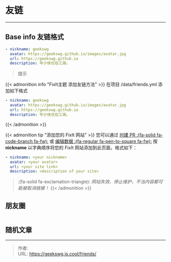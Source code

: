 # 友链


<!-- When you set data `friends.yml` in `yourProject/data/` directory, it will be automatically loaded here. -->
---
<!-- You can define additional content below for this page. -->
## Base info 友链格式

```yaml
- nickname: geekswg
  avatar: https://geekswg.github.io/images/avatar.jpg
  url: https://geekswg.github.io
  description: 毕少侠也在江湖。
```
> 提示

{{< admonition info "FixIt主题 添加友链方法" >}}
在项目 /data/friends.yml 添加如下格式
```yaml
- nickname: geekswg
  avatar: https://geekswg.github.io/images/avatar.jpg
  url: https://geekswg.github.io
  description: 毕少侠也在江湖。
```
{{< /admonition >}}


{{< admonition tip "添加您的 FixIt 网站" >}}
您可以通过 [创建 PR :(fa-solid fa-code-branch fa-fw):](https://github.com/geekswg/blogFixit/pulls) 或 [编辑数据 :(fa-regular fa-pen-to-square fa-fw):](https://github.com/geekswg/blogFixit/edit/master/data/friends.yml)  按 **nickname** 以字典顺序将您的 FixIt 网站添加到此页面，格式如下：

```yml
- nickname: <your nickname>
  avatar: <your avatar>
  url: <your site link>
  description: <description of your site>
```

> :(fa-solid fa-exclamation-triangle): *网站失效、停止维护、不当内容都可能被取消链接！*
{{< /admonition >}}

## 朋友圈

<div id="friend-posts" style="display: flex;flex-direction: row; flex-wrap: wrap;  ">
</div>

## 随机文章

<script>
document.addEventListener('DOMContentLoaded', () => {
  //alert('DOMContentLoaded');
  //document.getElementById('friend-posts').innerHTML = 'DOMContentLoaded';
  //randomPost();
  let allPosts = [];
  let rssURls = ['https://lruihao.cn/index.xml'
  ,'https://geekswg.js.cool/index.xml'
  ,'https://fixit.lruihao.cn/zh-cn/index.xml'
  ,'https://lewky.cn/index.xml'
  ];
  //rssPosts("https://lruihao.cn/index.xml",2,allPosts);
  rssURls.forEach(rssURl=>{
    rssPosts(rssURl,5,allPosts);
  });
  
});
//获取订阅地址文章
function rssPosts (rssURl,postCount,allPosts){
  fetch(rssURl,{
      "Access-Control-Allow-Origin" : "*",
      "Access-Control-Allow-Credentials" : true,
    }).then(res=>res.text()).then(str=>(new window.DOMParser()).parseFromString(str, "text/xml")).then(data=>{
        //alert('fetch-data=>'+ xml2String(data));
        //解析rssxml
        let eles = data.getElementsByTagName('item');
        if(eles.length <1){
          eles = data.getElementsByTagName('entry');
        }
        //alert('eles.length=>'+ eles.length);
        let count = eles.length > postCount ? postCount : eles.length;
        for(let i=0; i<count; i++){
          let title = eles[i].getElementsByTagName('title')[0].innerHTML;
          let link = eles[i].getElementsByTagName('link')[0].innerHTML;
          let description = eles[i].getElementsByTagName('description')[0].innerHTML;
          let pubDate = eles[i].getElementsByTagName('pubDate')[0].innerHTML;
          let author = eles[i].getElementsByTagName('author')[0].innerHTML;
          let post = {};
          post.title = title;
          post.link = link;
          post.description = description;
          post.pubDate = pubDate;
          post.author = author;
          allPosts.push(post);
          appendShowPost('friend-posts',post );
        }
    }
    )
}
function appendShowPost(eleID,post){
  let ele = document.getElementById(eleID);
  ele.innerHTML = ele.innerHTML + 
  '<div style="width:200px;"><a href="'
  + post.link + '"> <h4>'+ post.title +'</h4><p>'+ post.author +'</p><p>'+ formatDateStr(post.pubDate) +'</p>'
  //+'<p>'+ post.description.slice(0.20) + '</p>'
  +'</a></div>';
}

function formatDateStr(str){
  // 给定的日期字符串
  var dateString = 'Wed, 17 Jan 2024 14:57:48 +0800';
  // 创建 Date 对象并解析日期
  var date = new Date(str);
  // 获取日期的各个部分
  var year = date.getFullYear();
  var month = ('0' + (date.getMonth() + 1)).slice(-2);
  var day = ('0' + date.getDate()).slice(-2);
  var hours = ('0' + date.getHours()).slice(-2);
  var minutes = ('0' + date.getMinutes()).slice(-2);
  var seconds = ('0' + date.getSeconds()).slice(-2);
  // 格式化日期
  var formattedDate = `${year}-${month}-${day} ${hours}:${minutes}:${seconds}`;
  return formattedDate;
}
function xml2String(xmlObject) {
  //所有浏览器统一用这种方式处理(因为高版本的浏览器都支持)
  return (new XMLSerializer()).serializeToString(xmlObject);
}

</script>



<div class="preview-box" id="previewBox">
  <img src="" alt="预览图" id="previewImage">
</div>
<style>
  .preview-link {
    position: relative;
    text-decoration: none;
    color: #3498db;
}
.preview-box {
    display: none; /* 默认隐藏 */
    position: absolute;
    width: 200px;
    height: 150px;
    border: 1px solid #ddd;
    box-shadow: 0px 4px 8px rgba(0, 0, 0, 0.2);
    background-color: #fff;
    z-index: 10;
}
.preview-box img {
    width: 100%;
    height: 100%;
}
</style>
<script>
  document.addEventListener("DOMContentLoaded", function () {
    const previewBox = document.getElementById("previewBox");
    const previewImage = document.getElementById("previewImage");
    document.querySelectorAll(".friend-link").forEach(link => {
        link.addEventListener("mouseenter", (e) => {
            //const imageSrc = link.getAttribute("data-preview");
            previewImage.src = "https://image.thum.io/get/"+link.href;
            previewBox.style.display = "block";
        });
        link.addEventListener("mousemove", (e) => {
            previewBox.style.top = `${e.pageY-150}px`;
            previewBox.style.left = `${e.pageX-150}px`;
        });
        link.addEventListener("mouseleave", () => {
            previewBox.style.display = "none";
        });
    });
});
</script>


---

> 作者: <no value>  
> URL: https://geekswg.js.cool/friends/  

